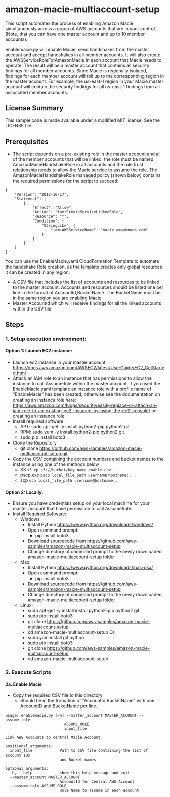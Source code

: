 # amazon-macie-multiaccount-setup

This script automates the process of enabling Amazon Macie simultaneously across a group of AWS accounts that are in your control. (Note, that you can have one master account and up to 10 member accounts).

enablemacie.py will enable Macie, send handshakes from the master account and accept handshakes in all member accounts. It will also create the AWSServiceRoleForAmazonMacie in each account that Macie needs to operate. The result will be a master account that contains all security findings for all member accounts. Since Macie is regionally isolated, findings for each member account will roll up to the corresponding region in the master account. For example, the us-east-1 region in your Macie master account will contain the security findings for all us-east-1 findings from all associated member accounts.

## License Summary
This sample code is made available under a modified MIT license. See the LICENSE file.

## Prerequisites

* The script depends on a pre-existing role in the master account and all of the member accounts that will be linked, the role must be named AmazonMacieHandshakeRole in all accounts and the role trust relationship needs to allow the Macie service to assume the role. The AmazonMacieHandshakeRole managed policy (shown below) contains the required permissions for the script to succeed:

``` 
{
    "Version": "2012-10-17",
    "Statement": [
        {
            "Effect": "Allow",
            "Action": "iam:CreateServiceLinkedRole",
            "Resource": "*",
            "Condition": {
                "StringLike": {
                    "iam:AWSServiceName": "macie.amazonaws.com"
                }
            }
        }
    ]
}
```

You can use the EnableMacie.yaml CloudFormation Template to automate the handshake Role creation, as the template creates only global resources it can be created in any region.  

* A CSV file that includes the list of accounts and resources to be linked to the master account.  Accounts and resources should be listed one per line in the format of AccountId,BucketName. The BucketName must be in the same region you are enabling Macie.
* Master AccountId which will receive findings for all the linked accounts within the CSV file 

## Steps
### 1. Setup execution environment:
#### Option 1: Launch EC2 instance:
* Launch ec2 instance in your master account https://docs.aws.amazon.com/AWSEC2/latest/UserGuide/EC2_GetStarted.html
* Attach an IAM role to an instance that has permissions to allow the instance to call AssumeRole within the master account, if you used the EnableMacie.yaml template an instance role with a profile name of "EnableMacie" has been created, otherwise see the documentation on creating an instance role here:  https://aws.amazon.com/blogs/security/easily-replace-or-attach-an-iam-role-to-an-existing-ec2-instance-by-using-the-ec2-console/ on creating an instance role.
* Install required software
    * APT: sudo apt-get -y install python2-pip python2 git
    * RPM: sudo yum -y install python2-pip python2 git
    * sudo pip install boto3
* Clone the Repository
    * git clone https://github.com/aws-samples/amazon-macie-multiaccount-setup.git
* Copy the CSV containing the account numbers and bucket names to the instance using one of the methods below
    * S3 `s3 cp s3://bucket/key_name enable.csv .`
    * pscp.exe `pscp local_file_path username@hostname:.`
    * scp `scp local_file_path username@hostname:.`
    
#### Option 2: Locally:
* Ensure you have credentials setup on your local machine for your master account that have permission to call AssumeRole.
* Install Required Software:
    * Windows:
        * Install Python https://www.python.org/downloads/windows/
        * Open command prompt:
            * pip install boto3
        * Download sourcecode from https://github.com/aws-samples/amazon-macie-multiaccount-setup
        * Change directory of command prompt to the newly downloaded amazon-macie-multiaccount-setup folder
    * Mac:
        * Install Python https://www.python.org/downloads/mac-osx/
        * Open command prompt:
            * pip install boto3
        * Download sourcecode from https://github.com/aws-samples/amazon-macie-multiaccount-setup
        * Change directory of command prompt to the newly downloaded amazon-macie-multiaccount-setup folder
    * Linux:
        * sudo apt-get -y install install python2-pip python2 git
        * sudo pip install boto3
        * git clone https://github.com/aws-samples/amazon-macie-multiaccount-setup
        * cd amazon-macie-multiaccount-setup
        Or
        * sudo yum install git python
        * sudo pip install boto3
        * git clone https://github.com/aws-samples/amazon-macie-multiaccount-setup
        * cd amazon-macie-multiaccount-setup
        
### 2. Execute Scripts
#### 2a. Enable Macie
* Copy the required CSV file to this directory
    * Should be in the formation of "AccountId,BucketName" with one AccountID and BucketName per line.

```
usage: enablemacie.py [-h] --master_account MASTER_ACCOUNT --assume_role
                          ASSUME_ROLE
                          input_file

Link AWS Accounts to central Macie Account

positional arguments:
  input_file            Path to CSV file containing the list of account IDs
                        and Bucket names

optional arguments:
  -h, --help            show this help message and exit
  --master_account MASTER_ACCOUNT
                        AccountId for Central AWS Account
  --assume_role ASSUME_ROLE
                        Role Name to assume in each account
  
```
